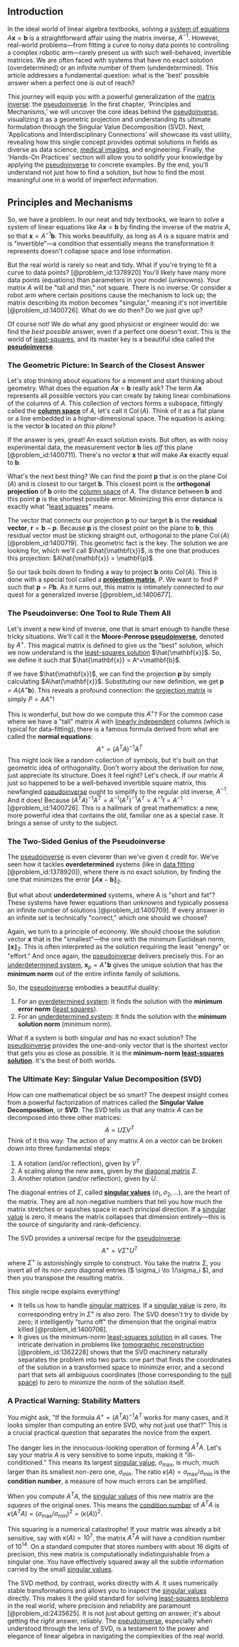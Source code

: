 ## Introduction
In the ideal world of linear algebra textbooks, solving a [system of equations](@article_id:201334) $A\mathbf{x} = \mathbf{b}$ is a straightforward affair using the matrix inverse, $A^{-1}$. However, real-world problems—from fitting a curve to noisy data points to controlling a complex robotic arm—rarely present us with such well-behaved, invertible matrices. We are often faced with systems that have no exact solution (overdetermined) or an infinite number of them (underdetermined). This article addresses a fundamental question: what is the 'best' possible answer when a perfect one is out of reach?

This journey will equip you with a powerful generalization of the [matrix inverse](@article_id:139886): the [pseudoinverse](@article_id:140268). In the first chapter, 'Principles and Mechanisms,' we will uncover the core ideas behind the [pseudoinverse](@article_id:140268), visualizing it as a geometric projection and understanding its ultimate formulation through the Singular Value Decomposition (SVD). Next, 'Applications and Interdisciplinary Connections' will showcase its vast utility, revealing how this single concept provides optimal solutions in fields as diverse as data science, [medical imaging](@article_id:269155), and engineering. Finally, the 'Hands-On Practices' section will allow you to solidify your knowledge by applying the [pseudoinverse](@article_id:140268) to concrete examples. By the end, you'll understand not just how to find a solution, but how to find the most meaningful one in a world of imperfect information.

## Principles and Mechanisms

So, we have a problem. In our neat and tidy textbooks, we learn to solve a system of linear equations like $A\mathbf{x} = \mathbf{b}$ by finding the inverse of the matrix $A$, so that $\mathbf{x} = A^{-1}\mathbf{b}$. This works beautifully, as long as $A$ is a square matrix and is "invertible"—a condition that essentially means the transformation it represents doesn't collapse space and lose information.

But the real world is rarely so neat and tidy. What if you're trying to fit a curve to data points? [@problem_id:1378920] You'll likely have many more data points (equations) than parameters in your model (unknowns). Your matrix $A$ will be "tall and thin," not square. There is no inverse. Or consider a robot arm where certain positions cause the mechanism to lock up; the matrix describing its motion becomes "singular," meaning it's not invertible [@problem_id:1400726]. What do we do then? Do we just give up?

Of course not! We do what any good physicist or engineer would do: we find the *best possible* answer, even if a perfect one doesn't exist. This is the world of [least-squares](@article_id:173422), and its master key is a beautiful idea called the **[pseudoinverse](@article_id:140268)**.

### The Geometric Picture: In Search of the Closest Answer

Let's stop thinking about equations for a moment and start thinking about geometry. What does the equation $A\mathbf{x} = \mathbf{b}$ really ask? The term $A\mathbf{x}$ represents all possible vectors you can create by taking linear combinations of the columns of $A$. This collection of vectors forms a subspace, fittingly called the **[column space](@article_id:150315)** of $A$, let's call it $\operatorname{Col}(A)$. Think of it as a flat plane or a line embedded in a higher-dimensional space. The equation is asking: is the vector $\mathbf{b}$ located *on this plane*?

If the answer is yes, great! An exact solution exists. But often, as with noisy experimental data, the measurement vector $\mathbf{b}$ lies *off* this plane [@problem_id:1400711]. There's no vector $\mathbf{x}$ that will make $A\mathbf{x}$ exactly equal to $\mathbf{b}$.

What's the next best thing? We can find the point **p** that *is* on the plane $\operatorname{Col}(A)$ and is closest to our target $\mathbf{b}$. This closest point is the **orthogonal projection** of $\mathbf{b}$ onto the [column space](@article_id:150315) of $A$. The distance between $\mathbf{b}$ and this point **p** is the shortest possible error. Minimizing this error distance is exactly what "[least squares](@article_id:154405)" means.

The vector that connects our projection **p** to our target **b** is the **residual vector**, $\mathbf{r} = \mathbf{b} - \mathbf{p}$. Because **p** is the closest point on the plane to **b**, this residual vector must be sticking straight out, orthogonal to the plane $\operatorname{Col}(A)$ [@problem_id:1400719]. This geometric fact is the key. The solution we are looking for, which we'll call $\hat{\mathbf{x}}$, is the one that produces this projection: $A\hat{\mathbf{x}} = \mathbf{p}$.

So our task boils down to finding a way to project $\mathbf{b}$ onto $\operatorname{Col}(A)$. This is done with a special tool called a **[projection matrix](@article_id:153985)**, $P$. We want to find $P$ such that $\mathbf{p} = P\mathbf{b}$. As it turns out, this matrix is intimately connected to our quest for a generalized inverse [@problem_id:1400677].

### The Pseudoinverse: One Tool to Rule Them All

Let's invent a new kind of inverse, one that is smart enough to handle these tricky situations. We'll call it the **Moore-Penrose [pseudoinverse](@article_id:140268)**, denoted by $A^+$. This magical matrix is defined to give us the "best" solution, which we now understand is the [least-squares solution](@article_id:151560) $\hat{\mathbf{x}}$. So, we define it such that $\hat{\mathbf{x}} = A^+\mathbf{b}$.

If we have $\hat{\mathbf{x}}$, we can find the projection **p** by simply calculating $A\hat{\mathbf{x}}$. Substituting our new definition, we get $\mathbf{p} = A(A^+\mathbf{b})$. This reveals a profound connection: the [projection matrix](@article_id:153985) is simply $P = AA^+$!

This is wonderful, but how do we compute this $A^+$? For the common case where we have a "tall" matrix $A$ with [linearly independent](@article_id:147713) columns (which is typical for data-fitting), there is a famous formula derived from what are called the **normal equations**:
$$
A^+ = (A^T A)^{-1}A^T
$$
This might look like a random collection of symbols, but it's built on that geometric idea of orthogonality. Don't worry about the derivation for now, just appreciate its structure. Does it feel right? Let's check. If our matrix $A$ just so happened to be a well-behaved invertible square matrix, this newfangled [pseudoinverse](@article_id:140268) ought to simplify to the regular old inverse, $A^{-1}$. And it does! Because $(A^T A)^{-1}A^T = A^{-1}(A^T)^{-1}A^T = A^{-1}I = A^{-1}$ [@problem_id:1400726]. This is a hallmark of great mathematics: a new, more powerful idea that contains the old, familiar one as a special case. It brings a sense of unity to the subject.

### The Two-Sided Genius of the Pseudoinverse

The [pseudoinverse](@article_id:140268) is even cleverer than we've given it credit for. We've seen how it tackles **overdetermined** systems (like in [data fitting](@article_id:148513) [@problem_id:1378920]), where there is no exact solution, by finding the one that minimizes the error $\lVert A\mathbf{x} - \mathbf{b} \rVert_2$.

But what about **underdetermined** systems, where A is "short and fat"? These systems have fewer equations than unknowns and typically possess an infinite number of solutions [@problem_id:1400709]. If every answer in an infinite set is technically "correct," which one should we choose?

Again, we turn to a principle of economy. We should choose the solution vector $\mathbf{x}$ that is the "smallest"—the one with the minimum Euclidean norm, $\lVert \mathbf{x} \rVert_2$. This is often interpreted as the solution requiring the least "energy" or "effort." And once again, the [pseudoinverse](@article_id:140268) delivers precisely this. For an [underdetermined system](@article_id:148059), $\mathbf{x}_p = A^+\mathbf{b}$ gives the unique solution that has the **minimum norm** out of the entire infinite family of solutions.

So, the [pseudoinverse](@article_id:140268) embodies a beautiful duality:
1.  For an [overdetermined system](@article_id:149995): It finds the solution with the **minimum error norm** ([least squares](@article_id:154405)).
2.  For an [underdetermined system](@article_id:148059): It finds the solution with the **minimum solution norm** (minimum norm).

What if a system is both singular *and* has no exact solution? The [pseudoinverse](@article_id:140268) provides the one-and-only vector that is the shortest vector that gets you as close as possible. It is the **minimum-norm [least-squares solution](@article_id:151560)**. It's the best of both worlds.

### The Ultimate Key: Singular Value Decomposition (SVD)

How can one mathematical object be so smart? The deepest insight comes from a powerful factorization of matrices called the **Singular Value Decomposition**, or **SVD**. The SVD tells us that any matrix $A$ can be decomposed into three other matrices:
$$
A = U \Sigma V^T
$$
Think of it this way: The action of any matrix $A$ on a vector can be broken down into three fundamental steps:
1.  A rotation (and/or reflection), given by $V^T$.
2.  A scaling along the new axes, given by the [diagonal matrix](@article_id:637288) $\Sigma$.
3.  Another rotation (and/or reflection), given by $U$.

The diagonal entries of $\Sigma$, called **[singular values](@article_id:152413)** ($\sigma_1, \sigma_2, \dots$), are the heart of the matrix. They are all non-negative numbers that tell you how much the matrix stretches or squishes space in each principal direction. If a [singular value](@article_id:171166) is zero, it means the matrix collapses that dimension entirely—this is the source of singularity and rank-deficiency.

The SVD provides a universal recipe for the [pseudoinverse](@article_id:140268):
$$
A^+ = V \Sigma^+ U^T
$$
where $\Sigma^+$ is astonishingly simple to construct. You take the matrix $\Sigma$, you invert all of its *non-zero* diagonal entries ($ \sigma_i \to 1/\sigma_i $), and then you transpose the resulting matrix.

This single recipe explains everything!
-   It tells us how to handle [singular matrices](@article_id:149102). If a [singular value](@article_id:171166) is zero, its corresponding entry in $\Sigma^+$ is also zero. The SVD doesn't try to divide by zero; it intelligently "turns off" the dimension that the original matrix killed [@problem_id:1400706].
-   It gives us the minimum-norm [least-squares solution](@article_id:151560) in all cases. The intricate derivation in problems like [tomographic reconstruction](@article_id:198857) [@problem_id:1362228] shows that the SVD machinery naturally separates the problem into two parts: one part that finds the coordinates of the solution in a transformed space to minimize error, and a second part that sets all ambiguous coordinates (those corresponding to the [null space](@article_id:150982)) to zero to minimize the norm of the solution itself.

### A Practical Warning: Stability Matters

You might ask, "If the formula $A^+ = (A^T A)^{-1}A^T$ works for many cases, and it looks simpler than computing an entire SVD, why not just use that?" This is a crucial practical question that separates the novice from the expert.

The danger lies in the innocuous-looking operation of forming $A^T A$. Let's say your matrix $A$ is very sensitive to some inputs, making it "ill-conditioned." This means its largest [singular value](@article_id:171166), $\sigma_{\max}$, is much, much larger than its smallest non-zero one, $\sigma_{\min}$. The ratio $\kappa(A) = \sigma_{\max}/\sigma_{\min}$ is the **condition number**, a measure of how much errors can be amplified.

When you compute $A^T A$, the [singular values](@article_id:152413) of this new matrix are the *squares* of the original ones. This means the [condition number](@article_id:144656) of $A^T A$ is $\kappa(A^T A) = (\sigma_{\max}/\sigma_{\min})^2 = (\kappa(A))^2$.

This squaring is a numerical catastrophe! If your matrix was already a bit sensitive, say with $\kappa(A) = 10^7$, the matrix $A^T A$ will have a condition number of $10^{14}$. On a standard computer that stores numbers with about 16 digits of precision, this new matrix is computationally indistinguishable from a singular one. You have effectively squared away all the subtle information carried by the small [singular values](@article_id:152413).

The SVD method, by contrast, works directly with $A$. It uses numerically stable transformations and allows you to inspect the [singular values](@article_id:152413) directly. This makes it the gold standard for solving [least-squares problems](@article_id:151125) in the real world, where precision and reliability are paramount [@problem_id:2435625]. It is not just about getting *an* answer; it's about getting the *right* answer, reliably. The [pseudoinverse](@article_id:140268), especially when understood through the lens of SVD, is a testament to the power and elegance of linear algebra in navigating the complexities of the real world.